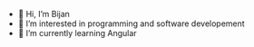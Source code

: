 - 👋 Hi, I’m Bijan
- 👀 I’m interested in programming and software developement
- 🌱 I’m currently learning Angular

<!---
- 📫 How to reach me:
- 💞️ I’m looking to collaborate on ...
grimreaper9278/grimreaper9278 is a ✨ special ✨ repository because its `README.md` (this file) appears on your GitHub profile.
You can click the Preview link to take a look at your changes.
--->
